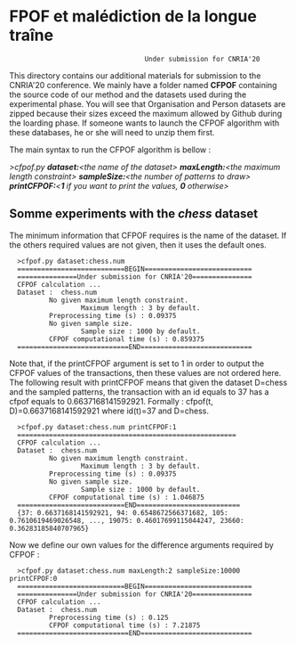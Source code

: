 <h1>FPOF et malédiction de la longue traîne </h1>

                                      Under submission for CNRIA'20


This directory contains our additional materials for submission to the CNRIA'20 conference. We mainly have a folder named <b>CFPOF</b> containing the source code of our method and the datasets used during the experimental phase. You will see that Organisation and Person datasets are zipped because their sizes exceed the maximum allowed by Github during the loarding phase. If someone wants to launch the CFPOF algorithm with these databases, he or she will need to unzip them first.

The main syntax to run the CFPOF algorithm is bellow : 

  <i>\>cfpof.py <b>dataset:</b>\<the name of the dataset\>  <b>maxLength:</b>\<the maximum length constraint\> <b>sampleSize:</b>\<the number of patterns to draw\> <b>printCFPOF:</b>\<<b>1</b> if you want to print the values, <b>0</b> otherwise\></i>

<h2> Somme experiments with the <i>chess</i> dataset </h2>

The minimum information that CFPOF requires is the name of the dataset. If the others required values are not given, then it uses the default ones.

      >cfpof.py dataset:chess.num
      ===========================BEGIN===========================
      ===============Under submission for CNRIA'20===============
      CFPOF calculation ...
      Dataset :  chess.num
              No given maximum length constraint.
                      Maximum length : 3 by default.
              Preprocessing time (s) : 0.09375
              No given sample size.
                      Sample size : 1000 by default.
              CFPOF computational time (s) : 0.859375
      ============================END============================
  
  
  Note that, if the printCFPOF argument is set to 1 in order to output the CFPOF values of the transactions, then these values are not ordered here.<br>
  The following result with printCFPOF means that given the dataset D=chess and the sampled patterns, the transaction with an id equals to 37 has a cfpof equals to 0.6637168141592921. Formally :
  cfpof(t, D)=0.6637168141592921 where id(t)=37 and D=chess.
      
      >cfpof.py dataset:chess.num printCFPOF:1
      =======================================================
      CFPOF calculation ...
      Dataset :  chess.num
              No given maximum length constraint.
                      Maximum length : 3 by default.
              Preprocessing time (s) : 0.09375
              No given sample size.
                      Sample size : 1000 by default.
              CFPOF computational time (s) : 1.046875
      ===========================END==========================
      {37: 0.6637168141592921, 94: 0.6548672566371682, 105: 0.7610619469026548, ..., 19075: 0.46017699115044247, 23660: 0.36283185840707965}
      
      
      
Now we define our own values for the difference arguments required by CFPOF :
      
      >cfpof.py dataset:chess.num maxLength:2 sampleSize:10000 printCFPOF:0
      ===========================BEGIN===========================
      ===============Under submission for CNRIA'20===============
      CFPOF calculation ...
      Dataset :  chess.num
              Preprocessing time (s) : 0.125
              CFPOF computational time (s) : 7.21875
      ============================END============================
      
      
 

